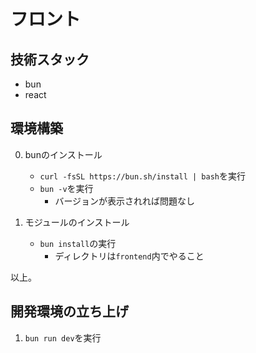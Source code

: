 # フロント
## 技術スタック
- bun
- react

## 環境構築
0. bunのインストール
    - `curl -fsSL https://bun.sh/install | bash`を実行
    - `bun -v`を実行
      - バージョンが表示されれば問題なし

1. モジュールのインストール
    - `bun install`の実行
      - ディレクトリは`frontend`内でやること

以上。

## 開発環境の立ち上げ
1. `bun run dev`を実行
